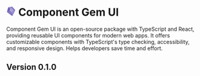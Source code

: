 # <img src="https://github.com/awadhesh94/component-gem-ui/blob/master/public/logo512.png" alt="Icon Name" width="25" height="25"> Component Gem UI

Component Gem UI is an open-source package with TypeScript and React, providing reusable UI components for modern web apps. It offers customizable components with TypeScript's type checking, accessibility, and responsive design. Helps developers save time and effort.

## Version 0.1.0
